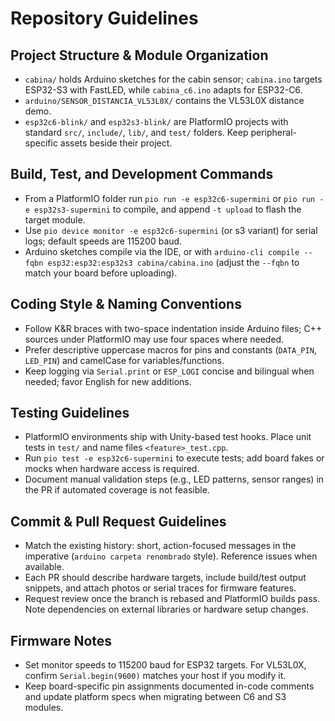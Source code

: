 # Repository Guidelines

## Project Structure & Module Organization
- `cabina/` holds Arduino sketches for the cabin sensor; `cabina.ino` targets ESP32-S3 with FastLED, while `cabina_c6.ino` adapts for ESP32-C6.
- `arduino/SENSOR_DISTANCIA_VL53L0X/` contains the VL53L0X distance demo.
- `esp32c6-blink/` and `esp32s3-blink/` are PlatformIO projects with standard `src/`, `include/`, `lib/`, and `test/` folders. Keep peripheral-specific assets beside their project.

## Build, Test, and Development Commands
- From a PlatformIO folder run `pio run -e esp32c6-supermini` or `pio run -e esp32s3-supermini` to compile, and append `-t upload` to flash the target module.
- Use `pio device monitor -e esp32c6-supermini` (or s3 variant) for serial logs; default speeds are 115200 baud.
- Arduino sketches compile via the IDE, or with `arduino-cli compile --fqbn esp32:esp32:esp32s3 cabina/cabina.ino` (adjust the `--fqbn` to match your board before uploading).

## Coding Style & Naming Conventions
- Follow K&R braces with two-space indentation inside Arduino files; C++ sources under PlatformIO may use four spaces where needed.
- Prefer descriptive uppercase macros for pins and constants (`DATA_PIN`, `LED_PIN`) and camelCase for variables/functions.
- Keep logging via `Serial.print` or `ESP_LOGI` concise and bilingual when needed; favor English for new additions.

## Testing Guidelines
- PlatformIO environments ship with Unity-based test hooks. Place unit tests in `test/` and name files `<feature>_test.cpp`.
- Run `pio test -e esp32c6-supermini` to execute tests; add board fakes or mocks when hardware access is required.
- Document manual validation steps (e.g., LED patterns, sensor ranges) in the PR if automated coverage is not feasible.

## Commit & Pull Request Guidelines
- Match the existing history: short, action-focused messages in the imperative (`arduino carpeta renombrado` style). Reference issues when available.
- Each PR should describe hardware targets, include build/test output snippets, and attach photos or serial traces for firmware features.
- Request review once the branch is rebased and PlatformIO builds pass. Note dependencies on external libraries or hardware setup changes.

## Firmware Notes
- Set monitor speeds to 115200 baud for ESP32 targets. For VL53L0X, confirm `Serial.begin(9600)` matches your host if you modify it.
- Keep board-specific pin assignments documented in-code comments and update platform specs when migrating between C6 and S3 modules.

